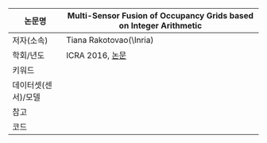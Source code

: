 
| 논문명 | Multi-Sensor Fusion of Occupancy Grids based on Integer Arithmetic |
| --- | --- |
| 저자\(소속\) | Tiana Rakotovao\(\Inria) |
| 학회/년도 | ICRA 2016, [논문](http://ieeexplore.ieee.org/document/7487330/) |
| 키워드 | |
| 데이터셋(센서)/모델 | |
| 참고 | |
| 코드 | |

<!--stackedit_data:
eyJoaXN0b3J5IjpbLTE1NTAyNTY1Ml19
-->